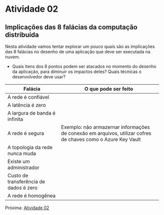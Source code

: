 # Atividade 02

## Implicações das 8 falácias da computação distribuída

Nesta atividade vamos tentar explorar um pouco quais são as implicações das 8 falácias no desenho de uma aplicação que deve ser executada na nuvem.

- Quais itens dos 8 pontos podem ser atacados no momento do desenho da aplicação, para diminuir os impactos deles? Quais técnicas o desenvolvedor deve usar?
  
| Falácia                                | O que pode ser feito                                                                                         |
| -------------------------------------- | ------------------------------------------------------------------------------------------------------------ |
| A rede é confiável                     |                                                                                                              |
| A latência é zero                      |                                                                                                              |
| A largura de banda é infinita          |                                                                                                              |
| A rede é segura                        | Exemplo: não armazernar informações de conexão em arquivos, utilizar cofres de chaves como o Azure Key Vault |
| A topologia da rede nunca muda         |                                                                                                              |
| Existe um administrador                |                                                                                                              |
| Custo de transferência de dados é zero |                                                                                                              |
| A rede é homogênea                     |                                                                                                              |



Próxima: [Atividade 02](02-atividade.md)